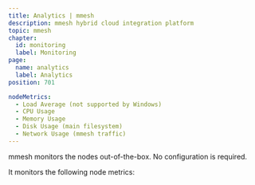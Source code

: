 ```yaml
---
title: Analytics | mmesh
description: mmesh hybrid cloud integration platform
topic: mmesh
chapter:
  id: monitoring
  label: Monitoring
page:
  name: analytics
  label: Analytics
position: 701

nodeMetrics:
  - Load Average (not supported by Windows)
  - CPU Usage
  - Memory Usage
  - Disk Usage (main filesystem)
  - Network Usage (mmesh traffic)
---
```


mmesh monitors the nodes out-of-the-box. No configuration is required.

It monitors the following node metrics:

<docs-list :items="nodeMetrics"></docs-list>
